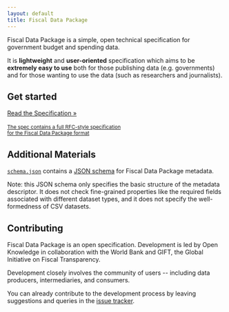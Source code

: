 ```yaml
---
layout: default
title: Fiscal Data Package
---
```


Fiscal Data Package is a simple, open technical specification for government
budget and spending data.

It is **lightweight** and **user-oriented** specification which aims to be
**extremely easy to use** both for those publishing data (e.g. governments) and
for those wanting to use the data (such as researchers and journalists).

## Get started

<a href="spec/" class="btn btn-primary btn-lg" style="display: block; margin: auto;">
  Read the Specification &raquo;
  <br />
  <br />
  <small>
    The spec contains a full RFC-style specification
    <br />
    for the Fiscal Data Package format
  </small>
</a>

## Additional Materials

[`schema.json`][schema] contains a [JSON schema][schema] for Fiscal Data
Package metadata.

Note: this JSON schema only specifies the basic structure of the metadata
descriptor. It does not check fine-grained properties like the required fields
associated with different dataset types, and it does not specify the
well-formedness of CSV datasets.

[schema]: /schema.json

## Contributing

Fiscal Data Package is an open specification. Development is led by Open
Knowledge in collaboration with the World Bank and GIFT, the Global Initiative
on Fiscal Transparency.

Development closely involves the community of users -- including data producers,
intermediaries, and consumers.

You can already contribute to the development process by leaving suggestions
and queries in the [issue
tracker](https://github.com/openspending/budget-data-package/issues).

